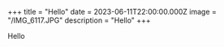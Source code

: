 +++
title = "Hello"
date = 2023-06-11T22:00:00.000Z
image = "/IMG_6117.JPG"
description = "Hello"
+++

Hello
